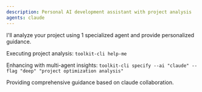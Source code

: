 ```yaml
---
description: Personal AI development assistant with project analysis
agents: claude
---
```


I'll analyze your project using 1 specialized agent and provide personalized guidance.

Executing project analysis:
`toolkit-cli help-me`

Enhancing with multi-agent insights:
`toolkit-cli specify --ai "claude" --flag "deep" "project optimization analysis"`

Providing comprehensive guidance based on claude collaboration.
